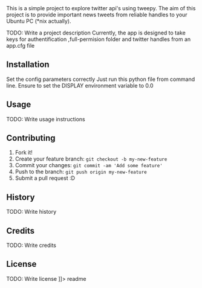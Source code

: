 
<snippet>
  <content><![CDATA[
# TwitterInformer

This is a simple project to explore twitter api's using tweepy.
The aim of this project is to provide important news tweets from reliable handles to your Ubuntu PC (*nix actually).

TODO: Write a project description
Currently, the app is designed to take keys for authentification ,full-permision folder and twitter handles from an app.cfg file

## Installation
Set the config parameters correctly
Just run this python file from command line. Ensure to set the DISPLAY environment variable to  0.0 


## Usage

TODO: Write usage instructions

## Contributing

1. Fork it!
2. Create your feature branch: `git checkout -b my-new-feature`
3. Commit your changes: `git commit -am 'Add some feature'`
4. Push to the branch: `git push origin my-new-feature`
5. Submit a pull request :D

## History

TODO: Write history

## Credits

TODO: Write credits

## License

TODO: Write license
]]></content>
  <tabTrigger>readme</tabTrigger>
</snippet>

